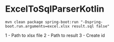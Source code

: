 # ExcelToSqlParserKotlin

```
mvn clean package spring-boot:run "-Dspring-boot.run.arguments=excel.xlsx result.sql false"
```
1 - Path to xlsx file
2 - Path to result
3 - Create id

